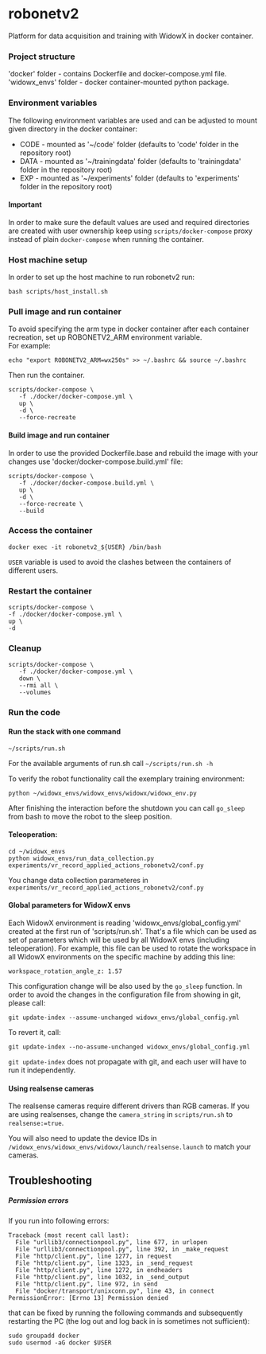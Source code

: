 # robonetv2

Platform for data acquisition and training with WidowX in docker container.

### Project structure

'docker' folder - contains Dockerfile and docker-compose.yml file.  
'widowx_envs' folder - docker container-mounted python package.

### Environment variables

The following environment variables are used and can be adjusted to mount given directory in the docker container:

- CODE - mounted as '~/code' folder (defaults to 'code' folder in the repository root)
- DATA - mounted as '~/trainingdata' folder (defaults to 'trainingdata' folder in the repository root)
- EXP - mounted as '~/experiments' folder (defaults to 'experiments' folder in the repository root)

#### Important
In order to make sure the default values are used and required directories are created with user ownership keep using `scripts/docker-compose` proxy instead of plain `docker-compose` when running the container.

### Host machine setup

In order to set up the host machine to run robonetv2 run:

```shell script
bash scripts/host_install.sh
```

### Pull image and run container

To avoid specifying the arm type in docker container after each container recreation, set up ROBONETV2_ARM environment variable.  
For example:
```shell script
echo "export ROBONETV2_ARM=wx250s" >> ~/.bashrc && source ~/.bashrc
```

Then run the container.
```shell script
scripts/docker-compose \
   -f ./docker/docker-compose.yml \
   up \
   -d \
   --force-recreate
```

#### Build image and run container

In order to use the provided Dockerfile.base and rebuild the image with your changes use 'docker/docker-compose.build.yml' file:

```shell script
scripts/docker-compose \
   -f ./docker/docker-compose.build.yml \
   up \
   -d \
   --force-recreate \
   --build
```

### Access the container

```shell script
docker exec -it robonetv2_${USER} /bin/bash
```

`USER` variable is used to avoid the clashes between the containers of different users.

### Restart the container

```
scripts/docker-compose \
-f ./docker/docker-compose.yml \
up \
-d
```

### Cleanup

```
scripts/docker-compose \
   -f ./docker/docker-compose.yml \
   down \
   --rmi all \
   --volumes
``` 

### Run the code

#### Run the stack with one command
```
~/scripts/run.sh
```

For the available arguments of run.sh call `~/scripts/run.sh -h`

To verify the robot functionality call the exemplary training environment:

```
python ~/widowx_envs/widowx_envs/widowx/widowx_env.py
```

After finishing the interaction before the shutdown you can call `go_sleep` from bash to move the robot to the sleep position.

#### Teleoperation:
```
cd ~/widowx_envs
python widowx_envs/run_data_collection.py experiments/vr_record_applied_actions_robonetv2/conf.py
```
You change data collection parameteres in `experiments/vr_record_applied_actions_robonetv2/conf.py`

#### Global parameters for WidowX envs

Each WidowX environment is reading 'widowx_envs/global_config.yml' created at the first run of 'scripts/run.sh'. That's a file which can be used as set of parameters
which will be used by all WidowX envs (including teleoperation). For example, this file can be used to rotate the workspace in all WidowX environments
on the specific machine by adding this line:
```
workspace_rotation_angle_z: 1.57
```

This configuration change will be also used by the `go_sleep` function. In order to avoid the changes in the configuration file from showing in git, please call:
```
git update-index --assume-unchanged widowx_envs/global_config.yml
```
To revert it, call:
```
git update-index --no-assume-unchanged widowx_envs/global_config.yml
```
`git update-index` does not propagate with git, and each user will have to run it independently.


#### Using realsense cameras

The realsense cameras require different drivers than RGB cameras.  If you are using realsenses, change the `camera_string` in `scripts/run.sh` to `realsense:=true`.

You will also need to update the device IDs in `/widowx_envs/widowx_envs/widowx/launch/realsense.launch` to match your cameras.

## Troubleshooting

##### Permission errors

If you run into following errors:

```
Traceback (most recent call last):
  File "urllib3/connectionpool.py", line 677, in urlopen
  File "urllib3/connectionpool.py", line 392, in _make_request
  File "http/client.py", line 1277, in request
  File "http/client.py", line 1323, in _send_request
  File "http/client.py", line 1272, in endheaders
  File "http/client.py", line 1032, in _send_output
  File "http/client.py", line 972, in send
  File "docker/transport/unixconn.py", line 43, in connect
PermissionError: [Errno 13] Permission denied
```
that can be fixed by running the following commands and subsequently restarting the PC (the log out and log back in is sometimes not sufficient):

```
sudo groupadd docker
sudo usermod -aG docker $USER
```
